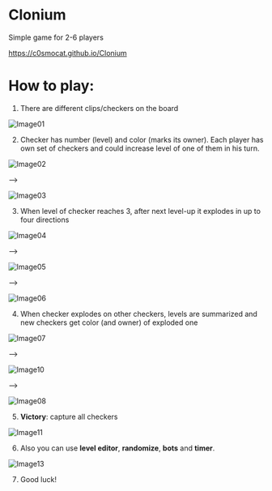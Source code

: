 # Clonium
Simple game for 2-6 players

https://c0smocat.github.io/Clonium


# How to play:
1. There are different clips/checkers on the board

![Image01](/images/01.png)

2. Checker has number (level) and color (marks its owner). Each player has own set of checkers and could increase level of one of them in his turn.

![Image02](/images/02.png)

-->

![Image03](/images/03.png)

3. When level of checker reaches 3, after next level-up it explodes in up to four directions

![Image04](/images/04.png)

-->

![Image05](/images/05.png)

-->

![Image06](/images/06.png)

4. When checker explodes on other checkers, levels are summarized and new checkers get color (and owner) of exploded one

![Image07](/images/07.png)

-->

![Image10](/images/10.png)

-->

![Image08](/images/08.png)

5. **Victory**: capture all checkers

![Image11](/images/11.png)

6. Also you can use **level editor**, **randomize**, **bots** and **timer**.

![Image13](/images/13.png)

7. Good luck!
